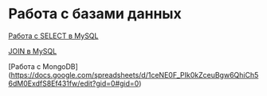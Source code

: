 # Работа с базами данных

[Работа с SELECT в MySQL](https://docs.google.com/spreadsheets/d/1tBf1rCwAJ71WLCLk0QzetSdyFinzZ5RYIKYkFug2Dw4/edit?gid=0#gid=0)

[JOIN в MySQL](https://docs.google.com/spreadsheets/d/1uq9ZD1ZK5tudO5cASOh6t8yv3T23D0eiM9VeuppShm0/edit?gid=0#gid=0)

[Работа с MongoDB] (https://docs.google.com/spreadsheets/d/1ceNE0F_PIk0kZceuBgw6QhiCh56dM0ExdfS8Ef431fw/edit?gid=0#gid=0)
